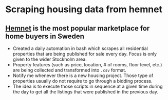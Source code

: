 # Scraping housing data from hemnet
## [Hemnet](https://www.hemnet.se/) is the most popular marketplace for home buyers in Sweden

- Created a daily automation in bash which scrapes all residential properties that are being published for sale every day. Focus is only given to the wider Stockholm area.
- Property features (such as price, location, # of rooms, floor level, etc.) are being collected and transformed into `.csv` format.
- Notify me whenever there is a new housing project. Those type of properties usually do not require to go through a bidding process.
- The idea is to execute those scripts in sequence at a given time during the day to get all the listings that were published in the previous day.
